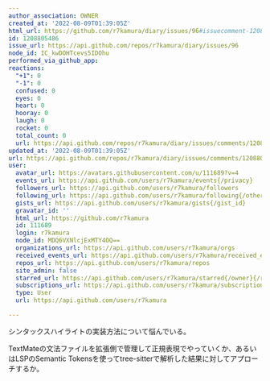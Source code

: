 ```yaml
---
author_association: OWNER
created_at: '2022-08-09T01:39:05Z'
html_url: https://github.com/r7kamura/diary/issues/96#issuecomment-1208805486
id: 1208805486
issue_url: https://api.github.com/repos/r7kamura/diary/issues/96
node_id: IC_kwDOHTcevs5IDOhu
performed_via_github_app: 
reactions:
  "+1": 0
  "-1": 0
  confused: 0
  eyes: 0
  heart: 0
  hooray: 0
  laugh: 0
  rocket: 0
  total_count: 0
  url: https://api.github.com/repos/r7kamura/diary/issues/comments/1208805486/reactions
updated_at: '2022-08-09T01:39:05Z'
url: https://api.github.com/repos/r7kamura/diary/issues/comments/1208805486
user:
  avatar_url: https://avatars.githubusercontent.com/u/111689?v=4
  events_url: https://api.github.com/users/r7kamura/events{/privacy}
  followers_url: https://api.github.com/users/r7kamura/followers
  following_url: https://api.github.com/users/r7kamura/following{/other_user}
  gists_url: https://api.github.com/users/r7kamura/gists{/gist_id}
  gravatar_id: ''
  html_url: https://github.com/r7kamura
  id: 111689
  login: r7kamura
  node_id: MDQ6VXNlcjExMTY4OQ==
  organizations_url: https://api.github.com/users/r7kamura/orgs
  received_events_url: https://api.github.com/users/r7kamura/received_events
  repos_url: https://api.github.com/users/r7kamura/repos
  site_admin: false
  starred_url: https://api.github.com/users/r7kamura/starred{/owner}{/repo}
  subscriptions_url: https://api.github.com/users/r7kamura/subscriptions
  type: User
  url: https://api.github.com/users/r7kamura

---
```

シンタックスハイライトの実装方法について悩んでいる。

TextMateの文法ファイルを拡張側で管理して正規表現でやっていくか、あるいはLSPのSemantic Tokensを使ってtree-sitterで解析した結果に対してアプローチするか。